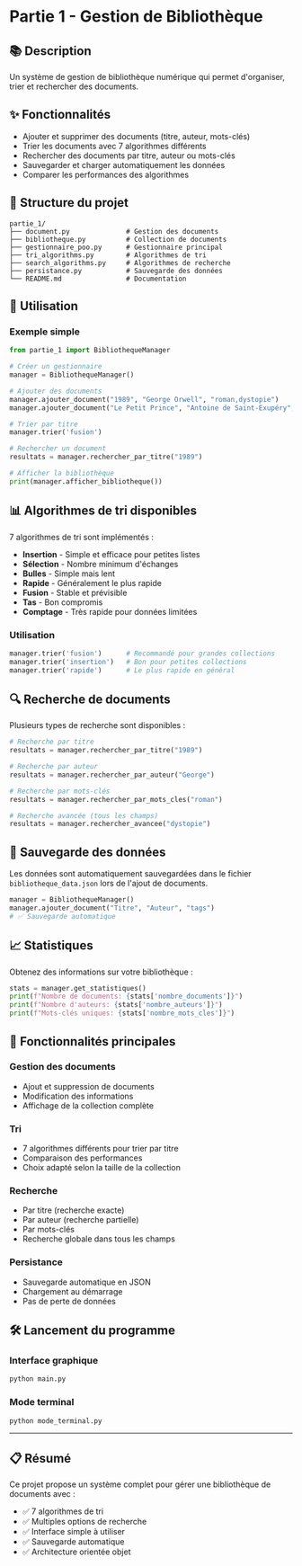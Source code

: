 # Partie 1 - Gestion de Bibliothèque

## 📚 Description

Un système de gestion de bibliothèque numérique qui permet d'organiser, trier et rechercher des documents.

## ✨ Fonctionnalités

- Ajouter et supprimer des documents (titre, auteur, mots-clés)
- Trier les documents avec 7 algorithmes différents
- Rechercher des documents par titre, auteur ou mots-clés
- Sauvegarder et charger automatiquement les données
- Comparer les performances des algorithmes

## 📁 Structure du projet

```
partie_1/
├── document.py              # Gestion des documents
├── bibliotheque.py          # Collection de documents
├── gestionnaire_poo.py      # Gestionnaire principal
├── tri_algorithms.py        # Algorithmes de tri
├── search_algorithms.py     # Algorithmes de recherche
├── persistance.py           # Sauvegarde des données
└── README.md                # Documentation
```

## 🚀 Utilisation

### Exemple simple

```python
from partie_1 import BibliothequeManager

# Créer un gestionnaire
manager = BibliothequeManager()

# Ajouter des documents
manager.ajouter_document("1989", "George Orwell", "roman,dystopie")
manager.ajouter_document("Le Petit Prince", "Antoine de Saint-Exupéry", "conte,philosophie")

# Trier par titre
manager.trier('fusion')

# Rechercher un document
resultats = manager.rechercher_par_titre("1989")

# Afficher la bibliothèque
print(manager.afficher_bibliotheque())
```

## 📊 Algorithmes de tri disponibles

7 algorithmes de tri sont implémentés :

- **Insertion** - Simple et efficace pour petites listes
- **Sélection** - Nombre minimum d'échanges
- **Bulles** - Simple mais lent
- **Rapide** - Généralement le plus rapide
- **Fusion** - Stable et prévisible
- **Tas** - Bon compromis
- **Comptage** - Très rapide pour données limitées

### Utilisation

```python
manager.trier('fusion')      # Recommandé pour grandes collections
manager.trier('insertion')   # Bon pour petites collections
manager.trier('rapide')      # Le plus rapide en général
```

## 🔍 Recherche de documents

Plusieurs types de recherche sont disponibles :

```python
# Recherche par titre
resultats = manager.rechercher_par_titre("1989")

# Recherche par auteur
resultats = manager.rechercher_par_auteur("George")

# Recherche par mots-clés
resultats = manager.rechercher_par_mots_cles("roman")

# Recherche avancée (tous les champs)
resultats = manager.rechercher_avancee("dystopie")
```

## 💾 Sauvegarde des données

Les données sont automatiquement sauvegardées dans le fichier `bibliotheque_data.json` lors de l'ajout de documents.

```python
manager = BibliothequeManager()
manager.ajouter_document("Titre", "Auteur", "tags")
# ✅ Sauvegarde automatique
```

## 📈 Statistiques

Obtenez des informations sur votre bibliothèque :

```python
stats = manager.get_statistiques()
print(f"Nombre de documents: {stats['nombre_documents']}")
print(f"Nombre d'auteurs: {stats['nombre_auteurs']}")
print(f"Mots-clés uniques: {stats['nombre_mots_cles']}")
```

## 🎯 Fonctionnalités principales

### Gestion des documents

- Ajout et suppression de documents
- Modification des informations
- Affichage de la collection complète

### Tri

- 7 algorithmes différents pour trier par titre
- Comparaison des performances
- Choix adapté selon la taille de la collection

### Recherche

- Par titre (recherche exacte)
- Par auteur (recherche partielle)
- Par mots-clés
- Recherche globale dans tous les champs

### Persistance

- Sauvegarde automatique en JSON
- Chargement au démarrage
- Pas de perte de données

## 🛠️ Lancement du programme

### Interface graphique

```bash
python main.py
```

### Mode terminal

```bash
python mode_terminal.py
```

---

## 📋 Résumé

Ce projet propose un système complet pour gérer une bibliothèque de documents avec :

- ✅ 7 algorithmes de tri
- ✅ Multiples options de recherche
- ✅ Interface simple à utiliser
- ✅ Sauvegarde automatique
- ✅ Architecture orientée objet
